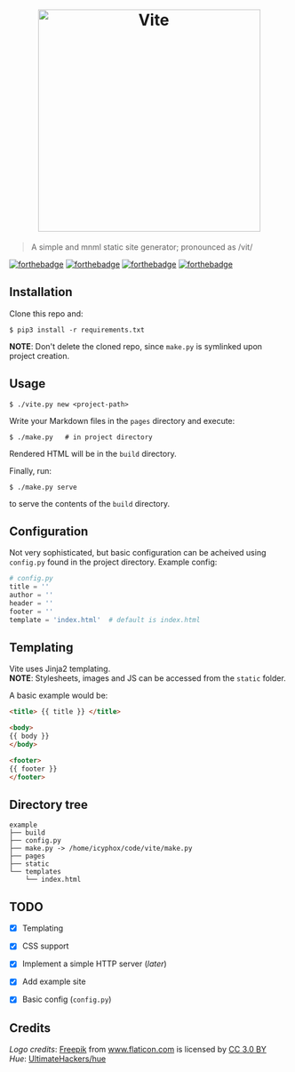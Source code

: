 <h1 align="center">
	<img width="400" src="https://xix.ph0x.me/vitelogo.png" alt="Vite">
</h1>

> A simple and mnml static site generator; pronounced as /vit/

[![forthebadge](https://forthebadge.com/images/badges/60-percent-of-the-time-works-every-time.svg)](https://forthebadge.com)
[![forthebadge](https://forthebadge.com/images/badges/made-with-python.svg)](https://forthebadge.com)
[![forthebadge](https://forthebadge.com/images/badges/powered-by-electricity.svg)](https://forthebadge.com)
[![forthebadge](https://forthebadge.com/images/badges/uses-git.svg)](https://forthebadge.com)

Installation
------------

Clone this repo and:
```console
$ pip3 install -r requirements.txt
```
**NOTE**: Don't delete the cloned repo, since `make.py` is symlinked upon project creation.

Usage
-----

```console
$ ./vite.py new <project-path>
```
Write your Markdown files in the `pages` directory and execute:
```console
$ ./make.py   # in project directory
```
Rendered HTML will be in the `build` directory.

Finally, run:
```console
$ ./make.py serve
```
to serve the contents of the `build` directory.

Configuration
-------------

Not very sophisticated, but basic configuration can be acheived using
  `config.py` found in the project directory.
Example config:

```python
# config.py 
title = ''
author = ''
header = ''
footer = '' 
template = 'index.html'  # default is index.html
```

Templating
----------

Vite uses Jinja2 templating.  
**NOTE**: Stylesheets, images and JS can be accessed from the `static` folder.

A basic example would be:
```html
<title> {{ title }} </title>

<body>
{{ body }}
</body>

<footer>
{{ footer }}
</footer>
```

Directory tree
--------------

    example
    ├── build
    ├── config.py
    ├── make.py -> /home/icyphox/code/vite/make.py
    ├── pages
    ├── static
    └── templates
        └── index.html

TODO
----

- [x] Templating
- [x] CSS support
- [x] Implement a simple HTTP server (*later*)
- [x] Add example site
- [x] Basic config (`config.py`)


## Credits
_Logo credits_: <a href="http://www.freepik.com" title="Freepik">Freepik</a> from <a href="https://www.flaticon.com/" title="Flaticon">www.flaticon.com</a> is licensed by <a href="http://creativecommons.org/licenses/by/3.0/" title="Creative Commons BY 3.0" target="_blank">CC 3.0 BY</a>  
_Hue_: [UltimateHackers/hue](https://github.com/UltimateHackers/hue)

